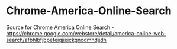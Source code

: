 # Chrome-America-Online-Search
Source for Chrome America Online Search - https://chrome.google.com/webstore/detail/america-online-web-search/afbhlbfjbpefeigjieickgnodmhdjjdh

